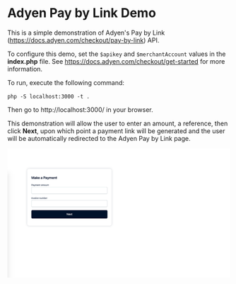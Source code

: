 # Adyen Pay by Link Demo

This is a simple demonstration of Adyen's Pay by Link (https://docs.adyen.com/checkout/pay-by-link) API.

To configure this demo, set the `$apikey` and `$merchantAccount` values in the **index.php** file. See https://docs.adyen.com/checkout/get-started for more information.

To run, execute the following command:

    php -S localhost:3000 -t .

Then go to http://localhost:3000/ in your browser.

This demonstration will allow the user to enter an amount, a reference, then click **Next**, upon which point a payment link will be generated and the user will be automatically redirected to the Adyen Pay by Link page.

![screenshot](screenshot.png)
